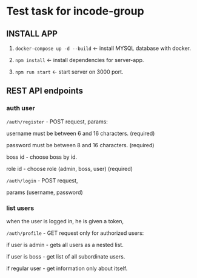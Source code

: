 # Test task for incode-group

## INSTALL APP

1. `docker-compose up -d --build` <- install MYSQL database with docker.

2. `npm install` <- install dependencies for server-app.

3. `npm run start` <- start server on 3000 port.

## REST API endpoints

### auth user

`/auth/register` - POST request, params:

username must be between 6 and 16 characters. (required)

password must be between 8 and 16 characters. (required)

boss id - choose boss by id.

role id - choose role (admin, boss, user) (required)

`/auth/login` - POST request,

params (username, password)

### list users

when the user is logged in, he is given a token,

`/auth/profile` - GET request only for authorized users:

if user is admin - gets all users as a nested list.

if user is boss - get list of all subordinate users.

if regular user - get information only about itself.
